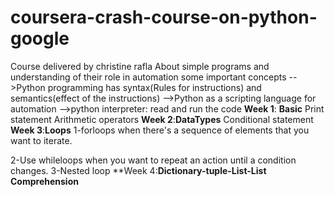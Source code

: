 # coursera-crash-course-on-python-google
Course delivered by christine rafla 
About simple programs and understanding of their role in automation
some important concepts
-->Python programming has syntax(Rules for instructions) and semantics(effect of the instructions)
-->Python as a scripting language for automation
-->python interpreter: read and run the code
**Week 1**: **Basic** 
Print statement
Arithmetic operators
**Week 2**:**DataTypes**
Conditional statement
**Week 3**:**Loops**
1-forloops when there's a sequence of elements that you want to iterate.
  
2-Use whileloops when you want to repeat an action until a condition changes.
3-Nested  loop
**Week 4:**Dictionary-tuple-List-List Comprehension**

